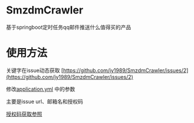 # SmzdmCrawler
 基于springboot定时任务qq邮件推送什么值得买的产品

# 使用方法
关键字在issue动态获取
[https://github.com/jy1989/SmzdmCrawler/issues/2](https://github.com/jy1989/SmzdmCrawler/issues/2)


修改[application.yml](./src/main/resources/application.yml) 中的参数

主要是issue url、邮箱名和授权码

[授权码获取参照](https://zhuanlan.zhihu.com/p/42240782)


